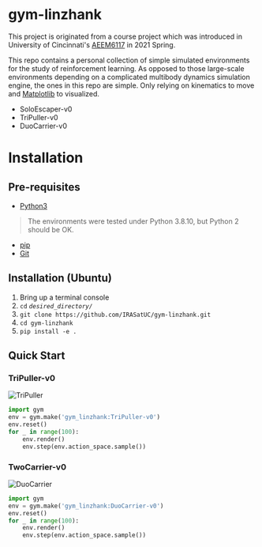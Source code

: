 # gym-linzhank
This project is originated from a course project which was introduced in 
University of Cincinnati's 
[AEEM6117](https://www.coursicle.com/uc/courses/AEEM/6117/) in 2021 Spring.

This repo contains a personal collection of simple simulated environments for 
the study of reinforcement learning.
As opposed to those large-scale environments depending on a complicated 
multibody dynamics simulation engine, the ones in this repo are simple. 
Only relying on kinematics to move and [Matplotlib](https://matplotlib.org/) 
to visualized. 


- SoloEscaper-v0
- TriPuller-v0
- DuoCarrier-v0

# Installation
## Pre-requisites
- [Python3](https://www.python.org/)
> The environments were tested under Python 3.8.10, but Python 2 should be OK.
- [pip](https://pypi.org/project/pip/)
- [Git](https://git-scm.com/)

## Installation (Ubuntu)
1. Bring up a terminal console  
2. `cd` *`desired_directory/`* 
3. `git clone https://github.com/IRASatUC/gym-linzhank.git`
4. `cd gym-linzhank`
5. `pip install -e .`

## Quick Start
### TriPuller-v0
![TriPuller](https://github.com/linZHank/gym-linzhank/blob/main/images/TriPuller.png)
```python
import gym
env = gym.make('gym_linzhank:TriPuller-v0')
env.reset()
for _ in range(100):
    env.render()
    env.step(env.action_space.sample())
```

### TwoCarrier-v0
![DuoCarrier](https://github.com/linZHank/gym-linzhank/blob/main/images/DuoCarrier.png)
```python
import gym
env = gym.make('gym_linzhank:DuoCarrier-v0')
env.reset()
for _ in range(100):
    env.render()
    env.step(env.action_space.sample())
```
